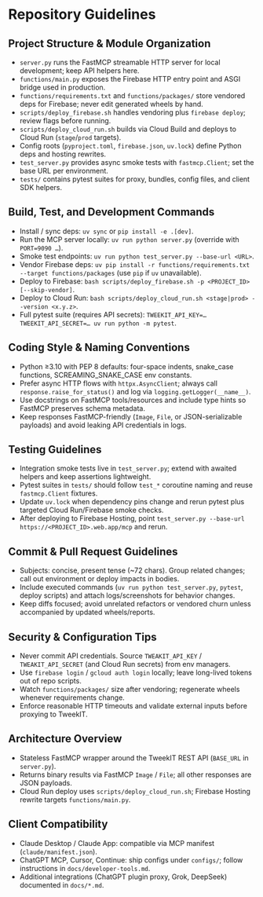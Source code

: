 # Repository Guidelines

## Project Structure & Module Organization
- `server.py` runs the FastMCP streamable HTTP server for local development; keep API helpers here.
- `functions/main.py` exposes the Firebase HTTP entry point and ASGI bridge used in production.
- `functions/requirements.txt` and `functions/packages/` store vendored deps for Firebase; never edit generated wheels by hand.
- `scripts/deploy_firebase.sh` handles vendoring plus `firebase deploy`; review flags before running.
- `scripts/deploy_cloud_run.sh` builds via Cloud Build and deploys to Cloud Run (`stage`/`prod` targets).
- Config roots (`pyproject.toml`, `firebase.json`, `uv.lock`) define Python deps and hosting rewrites.
- `test_server.py` provides async smoke tests with `fastmcp.Client`; set the base URL per environment.
- `tests/` contains pytest suites for proxy, bundles, config files, and client SDK helpers.

## Build, Test, and Development Commands
- Install / sync deps: `uv sync` or `pip install -e .[dev]`.
- Run the MCP server locally: `uv run python server.py` (override with `PORT=9090 …`).
- Smoke test endpoints: `uv run python test_server.py --base-url <URL>`.
- Vendor Firebase deps: `uv pip install -r functions/requirements.txt --target functions/packages` (use `pip` if `uv` unavailable).
- Deploy to Firebase: `bash scripts/deploy_firebase.sh -p <PROJECT_ID> [--skip-vendor]`.
- Deploy to Cloud Run: `bash scripts/deploy_cloud_run.sh <stage|prod> --version <x.y.z>`.
- Full pytest suite (requires API secrets): `TWEEKIT_API_KEY=… TWEEKIT_API_SECRET=… uv run python -m pytest`.

## Coding Style & Naming Conventions
- Python ≥3.10 with PEP 8 defaults: four-space indents, snake_case functions, SCREAMING_SNAKE_CASE env constants.
- Prefer async HTTP flows with `httpx.AsyncClient`; always call `response.raise_for_status()` and log via `logging.getLogger(__name__)`.
- Use docstrings on FastMCP tools/resources and include type hints so FastMCP preserves schema metadata.
- Keep responses FastMCP-friendly (`Image`, `File`, or JSON-serializable payloads) and avoid leaking API credentials in logs.

## Testing Guidelines
- Integration smoke tests live in `test_server.py`; extend with awaited helpers and keep assertions lightweight.
- Pytest suites in `tests/` should follow `test_*` coroutine naming and reuse `fastmcp.Client` fixtures.
- Update `uv.lock` when dependency pins change and rerun pytest plus targeted Cloud Run/Firebase smoke checks.
- After deploying to Firebase Hosting, point `test_server.py --base-url https://<PROJECT_ID>.web.app/mcp` and rerun.

## Commit & Pull Request Guidelines
- Subjects: concise, present tense (~72 chars). Group related changes; call out environment or deploy impacts in bodies.
- Include executed commands (`uv run python test_server.py`, `pytest`, deploy scripts) and attach logs/screenshots for behavior changes.
- Keep diffs focused; avoid unrelated refactors or vendored churn unless accompanied by updated wheels/reports.

## Security & Configuration Tips
- Never commit API credentials. Source `TWEAKIT_API_KEY` / `TWEAKIT_API_SECRET` (and Cloud Run secrets) from env managers.
- Use `firebase login` / `gcloud auth login` locally; leave long-lived tokens out of repo scripts.
- Watch `functions/packages/` size after vendoring; regenerate wheels whenever requirements change.
- Enforce reasonable HTTP timeouts and validate external inputs before proxying to TweekIT.

## Architecture Overview
- Stateless FastMCP wrapper around the TweekIT REST API (`BASE_URL` in `server.py`).
- Returns binary results via FastMCP `Image` / `File`; all other responses are JSON payloads.
- Cloud Run deploy uses `scripts/deploy_cloud_run.sh`; Firebase Hosting rewrite targets `functions/main.py`.

## Client Compatibility
- Claude Desktop / Claude App: compatible via MCP manifest (`claude/manifest.json`).
- ChatGPT MCP, Cursor, Continue: ship configs under `configs/`; follow instructions in `docs/developer-tools.md`.
- Additional integrations (ChatGPT plugin proxy, Grok, DeepSeek) documented in `docs/*.md`.
